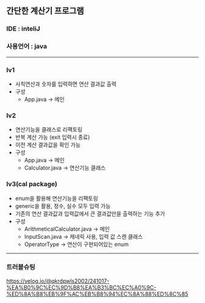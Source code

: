 ## 간단한 계산기 프로그램

### IDE : inteliJ
### 사용언어 : java

------

### lv1
- 사칙연산과 숫자를 입력하면 연산 결과값 출력
- 구성
    - App.java -> 메인

### lv2
- 연산기능을 클래스로 리팩토링
- 반복 계산 가능 (exit 입력시 종료)
- 이전 계산 결과값을 확인 가능
- 구성
    - App.java -> 메인
    - Calculator.java -> 연산기능 클래스

### lv3(cal package)
- enum을 활용해 연산기능을 리팩토링
- generic을 활용, 정수, 실수 모두 입력 가능
- 기존의 연산 결과값과 입력값에서 큰 결과값만을 출력하는 기능 추가
- 구성
    - ArithmeticalCalculator.java -> 메인
    - InputScan.java -> 제네릭 사용, 입력 값 스캔 클래스
    - OperatorType -> 연산이 구현되어있는 enum


----
### 트러블슈팅

https://velog.io/@qkrdpwls2002/241017-%EA%B0%9C%EC%9D%B8%EA%B3%BC%EC%A0%9C-%ED%8A%B8%EB%9F%AC%EB%B8%94%EC%8A%88%ED%8C%85


